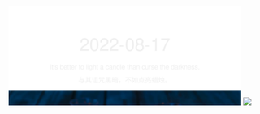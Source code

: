 <!-- [START DAILY SAYING] -->
<!-- Please keep comment here to allow auto update -->
<p align="center">
  <img src="assets/daily-saying/2022-08-17.svg" height="196"/>
  <img src="https://dots365.herokuapp.com?d=2022-08-17" height="196"/>
</p>
<!-- [END DAILY SAYING] -->

<!-- <p align="center">
<img alt="profile views" src="https://komarev.com/ghpvc/?username=bubkoo&color=brightgreen&style=flat-square&label=PROFILE+VIEWS" />
</p> -->
